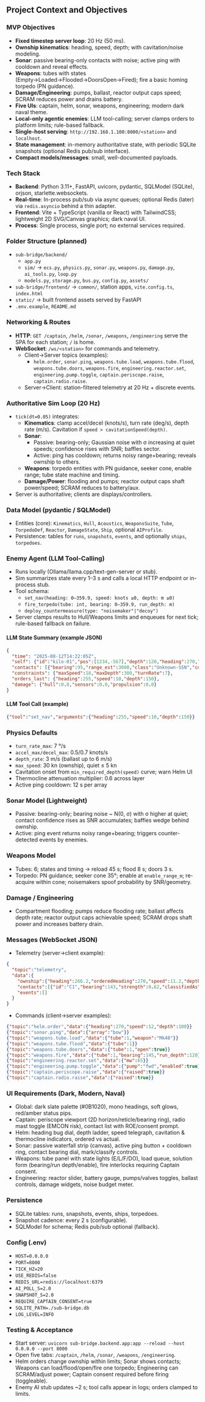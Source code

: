 ## Project Context and Objectives

### MVP Objectives
- **Fixed timestep server loop**: 20 Hz (50 ms).
- **Ownship kinematics**: heading, speed, depth; with cavitation/noise modeling.
- **Sonar**: passive bearing-only contacts with noise; active ping with cooldown and reveal effects.
- **Weapons**: tubes with states (Empty→Loaded→Flooded→DoorsOpen→Fired); fire a basic homing torpedo (PN guidance).
- **Damage/Engineering**: pumps, ballast, reactor output caps speed; SCRAM reduces power and drains battery.
- **Five UIs**: captain, helm, sonar, weapons, engineering; modern dark naval theme.
- **Local-only agentic enemies**: LLM tool-calling; server clamps orders to platform limits; rule-based fallback.
- **Single-host serving**: `http://192.168.1.100:8000/<station>` and `localhost`.
- **State management**: in-memory authoritative state, with periodic SQLite snapshots (optional Redis pub/sub interface).
- **Compact models/messages**: small, well-documented payloads.

### Tech Stack
- **Backend**: Python 3.11+, FastAPI, uvicorn, pydantic, SQLModel (SQLite), orjson, starlette.websockets.
- **Real-time**: In-process pub/sub via async queues; optional Redis (later) via `redis.asyncio` behind a thin adapter.
- **Frontend**: Vite + TypeScript (vanilla or React) with TailwindCSS; lightweight 2D SVG/Canvas graphics; dark naval UI.
- **Process**: Single process, single port; no external services required.

### Folder Structure (planned)
- `sub-bridge/backend/`
  - `app.py`
  - `sim/` → `ecs.py`, `physics.py`, `sonar.py`, `weapons.py`, `damage.py`, `ai_tools.py`, `loop.py`
  - `models.py`, `storage.py`, `bus.py`, `config.py`, `assets/`
- `sub-bridge/frontend/` → `common/`, station apps, `vite.config.ts`, `index.html`
- `static/` → built frontend assets served by FastAPI
- `.env.example`, `README.md`

### Networking & Routes
- **HTTP**: `GET /captain`, `/helm`, `/sonar`, `/weapons`, `/engineering` serve the SPA for each station; `/` is home.
- **WebSocket**: `/ws/<station>` for commands and telemetry.
  - Client→Server topics (examples):
    - `helm.order`, `sonar.ping`, `weapons.tube.load`, `weapons.tube.flood`, `weapons.tube.doors`, `weapons.fire`, `engineering.reactor.set`, `engineering.pump.toggle`, `captain.periscope.raise`, `captain.radio.raise`.
  - Server→Client: station-filtered telemetry at 20 Hz + discrete events.

### Authoritative Sim Loop (20 Hz)
- `tick(dt=0.05)` integrates:
  - **Kinematics**: clamp accel/decel (knots/s), turn rate (deg/s), depth rate (m/s). Cavitation if `speed > cavitationSpeed(depth)`.
  - **Sonar**:
    - Passive: bearing-only; Gaussian noise with σ increasing at quiet speeds; confidence rises with SNR; baffles sector.
    - Active: ping has cooldown; returns noisy range+bearing; reveals ownship to others.
  - **Weapons**: torpedo entities with PN guidance, seeker cone, enable range; tube state machine and timing.
  - **Damage/Power**: flooding and pumps; reactor output caps shaft power/speed; SCRAM reduces to battery/aux.
- Server is authoritative; clients are displays/controllers.

### Data Model (pydantic / SQLModel)
- Entities (core): `Kinematics`, `Hull`, `Acoustics`, `WeaponsSuite`, `Tube`, `TorpedoDef`, `Reactor`, `DamageState`, `Ship`, optional `AIProfile`.
- Persistence: tables for `runs`, `snapshots`, `events`, and optionally `ships`, `torpedoes`.

### Enemy Agent (LLM Tool-Calling)
- Runs locally (Ollama/llama.cpp/text-gen-server or stub).
- Sim summarizes state every 1–3 s and calls a local HTTP endpoint or in-process stub.
- Tool schema:
  - `set_nav(heading: 0–359.9, speed: knots ≥0, depth: m ≥0)`
  - `fire_torpedo(tube: int, bearing: 0–359.9, run_depth: m)`
  - `deploy_countermeasure(type: "noisemaker"|"decoy")`
- Server clamps results to Hull/Weapons limits and enqueues for next tick; rule-based fallback on failure.

#### LLM State Summary (example JSON)
```json
{
  "time": "2025-08-12T14:22:05Z",
  "self": {"id":"kilo-01","pos":[1234,-567],"depth":120,"heading":270,"speed":8},
  "contacts": [{"bearing":95,"range_est":3000,"class":"Unknown-SSN","confidence":0.42}],
  "constraints": {"maxSpeed":18,"maxDepth":300,"turnRate":7},
  "orders_last": {"heading":255,"speed":10,"depth":150},
  "damage": {"hull":0.0,"sensors":0.0,"propulsion":0.0}
}
```

#### LLM Tool Call (example)
```json
{"tool":"set_nav","arguments":{"heading":255,"speed":10,"depth":150}}
```

### Physics Defaults
- `turn_rate_max`: 7 °/s
- `accel_max/decel_max`: 0.5/0.7 knots/s
- `depth_rate`: 3 m/s (ballast up to 6 m/s)
- `max_speed`: 30 kn (ownship), quiet ≤ 5 kn
- Cavitation onset from `min_required_depth(speed)` curve; warn Helm UI
- Thermocline attenuation multiplier: 0.6 across layer
- Active ping cooldown: 12 s per array

### Sonar Model (Lightweight)
- Passive: bearing-only; bearing noise ~ N(0, σ) with σ higher at quiet; contact confidence rises as SNR accumulates; baffles wedge behind ownship.
- Active: ping event returns noisy range+bearing; triggers counter-detected events by enemies.

### Weapons Model
- Tubes: 6; states and timing → reload 45 s; flood 8 s; doors 3 s.
- Torpedo: PN guidance; seeker cone 35°; enable at `enable_range_m`; re-acquire within cone; noisemakers spoof probability by SNR/geometry.

### Damage / Engineering
- Compartment flooding; pumps reduce flooding rate; ballast affects depth rate; reactor output caps achievable speed; SCRAM drops shaft power and increases battery drain.

### Messages (WebSocket JSON)
- Telemetry (server→client example):
```json
{
  "topic":"telemetry",
  "data":{
    "ownship":{"heading":266.2,"orderedHeading":270,"speed":11.2,"depth":98,"cavitation":false},
    "contacts":[{"id":"C1","bearing":143,"strength":0.62,"classifiedAs":"SSN?","confidence":0.41}],
    "events":[]
  }
}
```
- Commands (client→server examples):
```json
{"topic":"helm.order","data":{"heading":270,"speed":12,"depth":100}}
{"topic":"sonar.ping","data":{"array":"bow"}}
{"topic":"weapons.tube.load","data":{"tube":1,"weapon":"Mk48"}}
{"topic":"weapons.tube.flood","data":{"tube":1}}
{"topic":"weapons.tube.doors","data":{"tube":1,"open":true}}
{"topic":"weapons.fire","data":{"tube":1,"bearing":145,"run_depth":120}}
{"topic":"engineering.reactor.set","data":{"mw":65}}
{"topic":"engineering.pump.toggle","data":{"pump":"fwd","enabled":true}}
{"topic":"captain.periscope.raise","data":{"raised":true}}
{"topic":"captain.radio.raise","data":{"raised":true}}
```

### UI Requirements (Dark, Modern, Naval)
- Global: dark slate palette (#0B1020), mono headings, soft glows, red/amber status pips.
- Captain: periscope viewport (2D horizon/reticle/bearing ring), radio mast toggle (EMCON risk), contact list with ROE/consent prompt.
- Helm: heading bug dial, depth ladder, speed telegraph, cavitation & thermocline indicators, ordered vs actual.
- Sonar: passive waterfall strip (canvas), active ping button + cooldown ring, contact bearing dial, mark/classify controls.
- Weapons: tube panel with state lights (E/L/F/DO), load queue, solution form (bearing/run depth/enable), fire interlocks requiring Captain consent.
- Engineering: reactor slider, battery gauge, pumps/valves toggles, ballast controls, damage widgets, noise budget meter.

### Persistence
- SQLite tables: runs, snapshots, events, ships, torpedoes.
- Snapshot cadence: every 2 s (configurable).
- SQLModel for schema; Redis pub/sub optional (fallback).

### Config (.env)
- `HOST=0.0.0.0`
- `PORT=8000`
- `TICK_HZ=20`
- `USE_REDIS=false`
- `REDIS_URL=redis://localhost:6379`
- `AI_POLL_S=2.0`
- `SNAPSHOT_S=2.0`
- `REQUIRE_CAPTAIN_CONSENT=true`
- `SQLITE_PATH=./sub-bridge.db`
- `LOG_LEVEL=INFO`

### Testing & Acceptance
- Start server: `uvicorn sub-bridge.backend.app:app --reload --host 0.0.0.0 --port 8000`
- Open five tabs: `/captain`, `/helm`, `/sonar`, `/weapons`, `/engineering`.
- Helm orders change ownship within limits; Sonar shows contacts; Weapons can load/flood/open/fire one torpedo; Engineering can SCRAM/adjust power; Captain consent required before firing (toggleable).
- Enemy AI stub updates ~2 s; tool calls appear in logs; orders clamped to limits.
